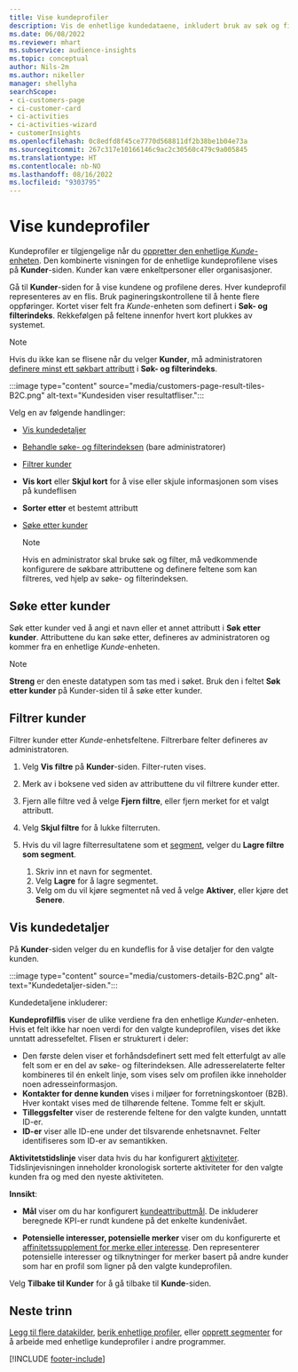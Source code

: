 ```yaml
---
title: Vise kundeprofiler
description: Vis de enhetlige kundedataene, inkludert bruk av søk og filter
ms.date: 06/08/2022
ms.reviewer: mhart
ms.subservice: audience-insights
ms.topic: conceptual
author: Nils-2m
ms.author: nikeller
manager: shellyha
searchScope:
- ci-customers-page
- ci-customer-card
- ci-activities
- ci-activities-wizard
- customerInsights
ms.openlocfilehash: 0c8edfd8f45ce7770d568811df2b38be1b04e73a
ms.sourcegitcommit: 267c317e10166146c9ac2c30560c479c9a005845
ms.translationtype: HT
ms.contentlocale: nb-NO
ms.lasthandoff: 08/16/2022
ms.locfileid: "9303795"
---
```

# <a name="view-customer-profiles"></a>Vise kundeprofiler

Kundeprofiler er tilgjengelige når du [oppretter den enhetlige *Kunde*-enheten](data-unification.md). Den kombinerte visningen for de enhetlige kundeprofilene vises på **Kunder**-siden. Kunder kan være enkeltpersoner eller organisasjoner.

Gå til **Kunder**-siden for å vise kundene og profilene deres. Hver kundeprofil representeres av en flis. Bruk pagineringskontrollene til å hente flere oppføringer. Kortet viser felt fra *Kunde*-enheten som definert i **Søk- og filterindeks**. Rekkefølgen på feltene innenfor hvert kort plukkes av systemet.

> [!NOTE]
> Hvis du ikke kan se flisene når du velger **Kunder**, må administratoren [definere minst ett søkbart attributt](search-filter-index.md) i **Søk- og filterindeks**.

:::image type="content" source="media/customers-page-result-tiles-B2C.png" alt-text="Kundesiden viser resultatfliser.":::

Velg en av følgende handlinger:
- [Vis kundedetaljer](#view-customer-details)
- [Behandle søke- og filterindeksen](search-filter-index.md) (bare administratorer)
- [Filtrer kunder](#filter-customers)
- **Vis kort** eller **Skjul kort** for å vise eller skjule informasjonen som vises på kundeflisen
- **Sorter etter** et bestemt attributt
- [Søke etter kunder](#search-for-customers)

  > [!NOTE]
  > Hvis en administrator skal bruke søk og filter, må vedkommende konfigurere de søkbare attributtene og definere feltene som kan filtreres, ved hjelp av søke- og filterindeksen.

## <a name="search-for-customers"></a>Søke etter kunder

Søk etter kunder ved å angi et navn eller et annet attributt i **Søk etter kunder**. Attributtene du kan søke etter, defineres av administratoren og kommer fra en enhetlige *Kunde*-enheten.

> [!NOTE]
> **Streng** er den eneste datatypen som tas med i søket. Bruk den i feltet **Søk etter kunder** på Kunder-siden til å søke etter kunder.

## <a name="filter-customers"></a>Filtrer kunder

Filtrer kunder etter *Kunde*-enhetsfeltene. Filtrerbare felter defineres av administratoren.

1. Velg **Vis filtre** på **Kunder**-siden. Filter-ruten vises.

1. Merk av i boksene ved siden av attributtene du vil filtrere kunder etter.

1. Fjern alle filtre ved å velge **Fjern filtre**, eller fjern merket for et valgt attributt.

1. Velg **Skjul filtre** for å lukke filterruten.

1. Hvis du vil lagre filterresultatene som et [segment](segments.md), velger du **Lagre filtre som segment**.
   1. Skriv inn et navn for segmentet.
   1. Velg **Lagre** for å lagre segmentet.
   1. Velg om du vil kjøre segmentet nå ved å velge **Aktiver**, eller kjøre det **Senere**.

## <a name="view-customer-details"></a>Vis kundedetaljer

På **Kunder**-siden velger du en kundeflis for å vise detaljer for den valgte kunden.

:::image type="content" source="media/customers-details-B2C.png" alt-text="Kundedetaljer-siden.":::

Kundedetaljene inkluderer:

**Kundeprofilflis** viser de ulike verdiene fra den enhetlige *Kunder*-enheten. Hvis et felt ikke har noen verdi for den valgte kundeprofilen, vises det ikke unntatt adressefeltet. Flisen er strukturert i deler:

- Den første delen viser et forhåndsdefinert sett med felt etterfulgt av alle felt som er en del av søke- og filterindeksen. Alle adresserelaterte felter kombineres til én enkelt linje, som vises selv om profilen ikke inneholder noen adresseinformasjon.
- **Kontakter for denne kunden** vises i miljøer for forretningskontoer (B2B). Hver kontakt vises med de tilhørende feltene. Tomme felt er skjult.
- **Tilleggsfelter** viser de resterende feltene for den valgte kunden, unntatt ID-er.
- **ID-er** viser alle ID-ene under det tilsvarende enhetsnavnet. Felter identifiseres som ID-er av semantikken.

**Aktivitetstidslinje** viser data hvis du har konfigurert [aktiviteter](activities.md). Tidslinjevisningen inneholder kronologisk sorterte aktiviteter for den valgte kunden fra og med den nyeste aktiviteten.

**Innsikt**:

- **Mål** viser om du har konfigurert [kundeattributtmål](measures.md). De inkluderer beregnede KPI-er rundt kundene på det enkelte kundenivået.

- **Potensielle interesser, potensielle merker** viser om du konfigurerte et [affinitetssupplement for merke eller interesse](enrichment-microsoft.md). Den representerer potensielle interesser og tilknytninger for merker basert på andre kunder som har en profil som ligner på den valgte kundeprofilen.

Velg **Tilbake til Kunder** for å gå tilbake til **Kunde**-siden.

## <a name="next-steps"></a>Neste trinn

[Legg til flere datakilder](data-sources.md), [berik enhetlige profiler](enrichment-hub.md), eller [opprett segmenter](segments.md) for å arbeide med enhetlige kundeprofiler i andre programmer.

[!INCLUDE [footer-include](includes/footer-banner.md)]
